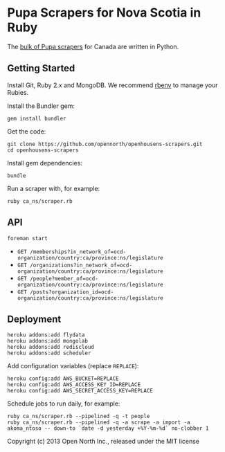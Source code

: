 # Pupa Scrapers for Nova Scotia in Ruby

The [bulk of Pupa scrapers](http://github.com/opencivicdata/scrapers-ca) for Canada are written in Python.

## Getting Started

Install Git, Ruby 2.x and MongoDB. We recommend [rbenv](https://github.com/sstephenson/rbenv) to manage your Rubies.

Install the Bundler gem:

    gem install bundler

Get the code:

    git clone https://github.com/opennorth/openhousens-scrapers.git
    cd openhousens-scrapers

Install gem dependencies:

    bundle

Run a scraper with, for example:

    ruby ca_ns/scraper.rb

## API

    foreman start

* `GET /memberships?in_network_of=ocd-organization/country:ca/province:ns/legislature`
* `GET /organizations?in_network_of=ocd-organization/country:ca/province:ns/legislature`
* `GET /people?member_of=ocd-organization/country:ca/province:ns/legislature`
* `GET /posts?organization_id=ocd-organization/country:ca/province:ns/legislature`

## Deployment

    heroku addons:add flydata
    heroku addons:add mongolab
    heroku addons:add rediscloud
    heroku addons:add scheduler

Add configuration variables (replace `REPLACE`):

    heroku config:add AWS_BUCKET=REPLACE
    heroku config:add AWS_ACCESS_KEY_ID=REPLACE
    heroku config:add AWS_SECRET_ACCESS_KEY=REPLACE

Schedule jobs to run daily, for example:

    ruby ca_ns/scraper.rb --pipelined -q -t people
    ruby ca_ns/scraper.rb --pipelined -q -a scrape -a import -a akoma_ntoso -- down-to `date -d yesterday +%Y-%m-%d` no-clobber 1

Copyright (c) 2013 Open North Inc., released under the MIT license
